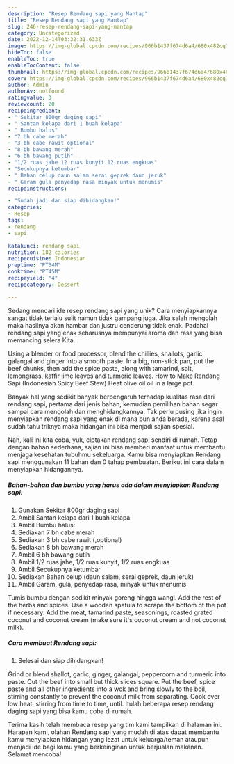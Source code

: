 ```yaml
---
description: "Resep Rendang sapi yang Mantap"
title: "Resep Rendang sapi yang Mantap"
slug: 246-resep-rendang-sapi-yang-mantap
category: Uncategorized
date: 2022-12-14T03:32:31.633Z
image: https://img-global.cpcdn.com/recipes/966b1437f674d6a4/680x482cq70/rendang-sapi-foto-resep-utama.jpg
hideToc: false
enableToc: true
enableTocContent: false
thumbnail: https://img-global.cpcdn.com/recipes/966b1437f674d6a4/680x482cq70/rendang-sapi-foto-resep-utama.jpg
cover: https://img-global.cpcdn.com/recipes/966b1437f674d6a4/680x482cq70/rendang-sapi-foto-resep-utama.jpg
author: Admin
authorAv: notfound
ratingvalue: 3
reviewcount: 20
recipeingredient:
- " Sekitar 800gr daging sapi"
- " Santan kelapa dari 1 buah kelapa"
- " Bumbu halus"
- "7 bh cabe merah"
- "3 bh cabe rawit optional"
- "8 bh bawang merah"
- "6 bh bawang putih"
- "1/2 ruas jahe 12 ruas kunyit 12 ruas engkuas"
- "Secukupnya ketumbar"
- " Bahan celup daun salam serai geprek daun jeruk"
- " Garam gula penyedap rasa minyak untuk menumis"
recipeinstructions:

- "Sudah jadi dan siap dihidangkan!"
categories:
- Resep
tags:
- rendang
- sapi

katakunci: rendang sapi 
nutrition: 182 calories
recipecuisine: Indonesian
preptime: "PT34M"
cooktime: "PT45M"
recipeyield: "4"
recipecategory: Dessert

---
```





Sedang mencari ide resep rendang sapi yang unik? Cara menyiapkannya sangat tidak terlalu sulit namun tidak gampang juga. Jika salah mengolah maka hasilnya akan hambar dan justru cenderung tidak enak. Padahal rendang sapi yang enak seharusnya mempunyai aroma dan rasa yang bisa memancing selera Kita.





Using a blender or food processor, blend the chillies, shallots, garlic, galangal and ginger into a smooth paste. In a big, non-stick pan, put the beef chunks, then add the spice paste, along with tamarind, salt, lemongrass, kaffir lime leaves and turmeric leaves. How to Make Rendang Sapi (Indonesian Spicy Beef Stew) Heat olive oil oil in a large pot.

Banyak hal yang sedikit banyak berpengaruh terhadap kualitas rasa dari rendang sapi, pertama dari jenis bahan, kemudian pemilihan bahan segar sampai cara mengolah dan menghidangkannya. Tak perlu pusing jika ingin menyiapkan rendang sapi yang enak di mana pun anda berada, karena asal sudah tahu triknya maka hidangan ini bisa menjadi sajian spesial.






Nah, kali ini kita coba, yuk, ciptakan rendang sapi sendiri di rumah. Tetap dengan bahan sederhana, sajian ini bisa memberi manfaat untuk membantu menjaga kesehatan tubuhmu sekeluarga. Kamu bisa menyiapkan Rendang sapi menggunakan 11 bahan dan 0 tahap pembuatan. Berikut ini cara dalam menyiapkan hidangannya.

<!--inarticleads1-->

##### Bahan-bahan dan bumbu yang harus ada dalam menyiapkan Rendang sapi:

1. Gunakan  Sekitar 800gr daging sapi
1. Ambil  Santan kelapa dari 1 buah kelapa
1. Ambil  Bumbu halus:
1. Sediakan 7 bh cabe merah
1. Sediakan 3 bh cabe rawit (,optional)
1. Sediakan 8 bh bawang merah
1. Ambil 6 bh bawang putih
1. Ambil 1/2 ruas jahe, 1/2 ruas kunyit, 1/2 ruas engkuas
1. Ambil Secukupnya ketumbar
1. Sediakan  Bahan celup (daun salam, serai geprek, daun jeruk)
1. Ambil  Garam, gula, penyedap rasa, minyak untuk menumis


Tumis bumbu dengan sedikit minyak goreng hingga wangi. Add the rest of the herbs and spices. Use a wooden spatula to scrape the bottom of the pot if necessary. Add the meat, tamarind paste, seasonings, roasted grated coconut and coconut cream (make sure it&#39;s coconut cream and not coconut milk). 

<!--inarticleads2-->

##### Cara membuat Rendang sapi:


1. Selesai dan siap dihidangkan!

Grind or blend shallot, garlic, ginger, galangal, peppercorn and turmeric into paste. Cut the beef into small but thick slices square. Put the beef, spice paste and all other ingredients into a wok and bring slowly to the boil, stirring constantly to prevent the coconut milk from separating. Cook over low heat, stirring from time to time, until. Itulah beberapa resep rendang daging sapi yang bisa kamu coba di rumah. 

Terima kasih telah membaca resep yang tim kami tampilkan di halaman ini. Harapan kami, olahan Rendang sapi yang mudah di atas dapat membantu kamu menyiapkan hidangan yang lezat untuk keluarga/teman ataupun menjadi ide bagi kamu yang berkeinginan untuk berjualan makanan. Selamat mencoba!
